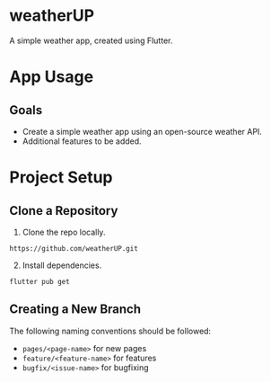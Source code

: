 # weatherUP
A simple weather app, created using Flutter.

# App Usage
## Goals
* Create a simple weather app using an open-source weather API.
* Additional features to be added.

# Project Setup
## Clone a Repository
1. Clone the repo locally.
```
https://github.com/weatherUP.git
```
2. Install dependencies. 
```
flutter pub get
```

## Creating a New Branch
The following naming conventions should be followed:
* ```pages/<page-name>``` for new pages
* ```feature/<feature-name>``` for features
* ```bugfix/<issue-name>``` for bugfixing
